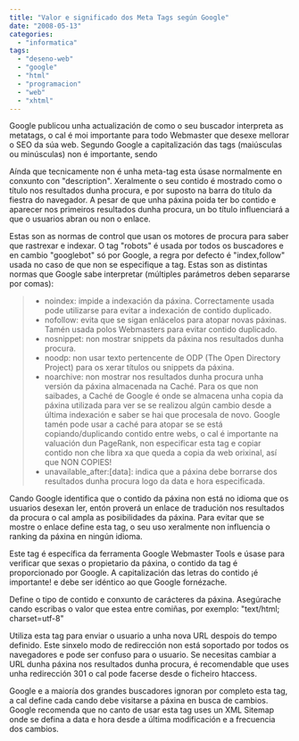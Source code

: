 ```yaml
---
title: "Valor e significado dos Meta Tags según Google"
date: "2008-05-13"
categories: 
  - "informatica"
tags: 
  - "deseno-web"
  - "google"
  - "html"
  - "programacion"
  - "web"
  - "xhtml"
---
```


Google publicou unha actualización de como o seu buscador interpreta as metatags, o cal é moi importante para todo Webmaster que desexe mellorar o SEO da súa web. Segundo Google a capitalización das tags (maiúsculas ou minúsculas) non é importante, sendo <TITLE> e <title> exactamente o mesmo, fóra da tag verify-v1. Aquí tedes unha sinxela tradución da lista de meta tags con algunhas observacións.

_<meta name="**description**" content="**descripción da páxina**\>_

Proporciona unha breve descrición da páxina utilizándose ás veces como parte do texto mostrado nos resultados dunha procura. A pesar de ser opcional e non ter ningún efecto nos rankings, unha boa descrición pode axudar a obter un mellor snippet (fragmento de texto) nos resultados da procura, o cal á súa vez pode contribuír a mellorar a calidade e cantidade dos visitantes.

_<title>**título da páxina**</title>_

Aínda que tecnicamente non é unha meta-tag esta úsase normalmente en conxunto con "description". Xeralmente o seu contido é mostrado como o título nos resultados dunha procura, e por suposto na barra do título da fiestra do navegador. A pesar de que unha páxina poida ter bo contido e aparecer nos primeiros resultados dunha procura, un bo título influenciará a que o usuarios abran ou non o enlace.

_<meta name="**robots**" content="**…, …**"> <meta name="**googlebot**" content="**…, …**">_

Estas son as normas de control que usan os motores de procura para saber que rastrexar e indexar. O tag "robots" é usada por todos os buscadores e en cambio "googlebot" só por Google, a regra por defecto é "index,follow" usada no caso de que non se especifique a tag. Estas son as distintas normas que Google sabe interpretar (múltiples parámetros deben separarse por comas):

> - noindex: impide a indexación da páxina. Correctamente usada pode utilizarse para evitar a indexación de contido duplicado.
> - nofollow: evita que se sigan enlácelos para atopar novas páxinas. Tamén usada polos Webmasters para evitar contido duplicado.
> - nosnippet: non mostrar snippets da páxina nos resultados dunha procura.
> - noodp: non usar texto pertencente de ODP (The Open Directory Project) para os xerar títulos ou snippets da páxina.
> - noarchive: non mostrar nos resultados dunha procura unha versión da páxina almacenada na Caché. Para os que non saibades, a Caché de Google é onde se almacena unha copia da páxina utilizada para ver se se realizou algún cambio desde a última indexación e saber se hai que procesala de novo. Google tamén pode usar a caché para atopar se se está copiando/duplicando contido entre webs, o cal é importante na valuación dun PageRank, non especificar esta tag e copiar contido non che libra xa que queda a copia da web orixinal, así que NON COPIES!
> - unavailable\_after:\[data\]: indica que a páxina debe borrarse dos resultados dunha procura logo da data e hora especificada.

_<meta name="**google**" value="**notranslate**">_

Cando Google identifica que o contido da páxina non está no idioma que os usuarios desexan ler, entón proverá un enlace de tradución nos resultados da procura o cal ampla as posibilidades da páxina. Para evitar que se mostre o enlace define esta tag, o seu uso xeralmente non influencia o ranking da páxina en ningún idioma.

_<meta name="**verify-v1**" content="**…**">_

Este tag é específica da ferramenta Google Webmaster Tools e úsase para verificar que sexas o propietario da páxina, o contido da tag é proporcionado por Google. A capitalización das letras do contido ¡é importante! e debe ser idéntico ao que Google fornézache.

_<meta equiv="**Content-Type**" content="**…; charset=…**">_

Define o tipo de contido e conxunto de carácteres da páxina. Asegúrache cando escribas o valor que estea entre comiñas, por exemplo: "text/html; charset=utf-8"

_<meta equiv="**refresh**" content="**…;url=…**">_

Utiliza esta tag para enviar o usuario a unha nova URL despois do tempo definido. Este sinxelo modo de redirección non está soportado por todos os navegadores e pode ser confuso para o usuario. Se necesitas cambiar a URL dunha páxina nos resultados dunha procura, é recomendable que uses unha redirección 301 o cal pode facerse desde o ficheiro htaccess.

_<meta name="**revisit-after**" content="**…**">_

Google e a maioría dos grandes buscadores ignoran por completo esta tag, a cal define cada cando debe visitarse a páxina en busca de cambios. Google recomenda que no canto de usar esta tag uses un XML Sitemap onde se defina a data e hora desde a última modificación e a frecuencia dos cambios.
